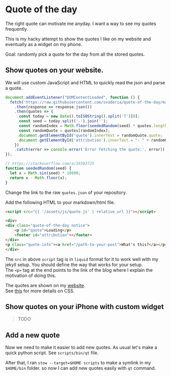 # Quote of the day

The right quote can motivate me anyday. I want a way to see my quotes frequently.

This is my hacky attempt to show the quotes I like on my website and eventually as a widget on my phone. 

Goal: randomly pick a quote for the day from all the stored quotes.

## Show quotes on your website.
We will use custom JavaScript and HTML to quickly read the json and parse a quote. 

```js
document.addEventListener("DOMContentLoaded", function () {
  fetch('https://raw.githubusercontent.com/svaderia/quote-of-the-day/main/quotes.json')
    .then(response => response.json())
    .then(quotes => {
      const today = new Date().toISOString().split('T')[0];
      const seed = today.split('-').join('');
      const randomIndex = Math.floor(seededRandom(seed) * quotes.length);
      const randomQuote = quotes[randomIndex];
      document.getElementById('quote').innerText = randomQuote.quote;
      document.getElementById('attribution').innerText = "- " + randomQuote.attribution;
    })
    .catch(error => console.error('Error fetching the quote:', error));
});

// https://stackoverflow.com/a/19303725
function seededRandom(seed) {
  let x = Math.sin(seed) * 10000;
  return x - Math.floor(x);
}
```
Change the link to the raw `quotes.json` of your repository. 

Add the following HTML to your markdown/html file.

```html
<script src="{{ '/assets/js/quote.js' | relative_url }}"></script>

<div>
<div class="quote-of-the-day notice">
    <p id="quote">Loading</p>
    <footer id="attribution"></footer>
</div>
<p class="quote-info"><a href="/path-to-your-post">What's this?</a></p>
</div>
```
The `src` in above `script` tag is in `liquid` format for it to work well with my jekyll setup. You should define the way that works for your setup.  
The `<p>` tag at the end points to the link of the blog where I explain the motivation of doing this.

The quotes are shown on my [website](svaderia.github.io).  
See [this](https://github.com/svaderia/svaderia.github.io/commit/9704cadbca356e3d4b092c17d6bd988513c11695) for more details on CSS.


## Show quotes on your iPhone with custom widget
> TODO

## Add a new quote
Now we need to make it easier to add new quotes. As usual let's make a quick python script. See `scripts/bin/qt` file.

After that, I ran `stow --target=$HOME scripts` to make a symlink in my `$HOME/bin` folder. so now I can add new quotes easily with `qt` command.
